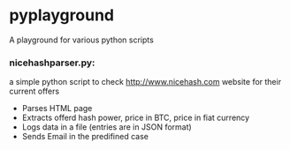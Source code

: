 # pyplayground
A playground for various python scripts

### nicehashparser.py:
a simple python script to check http://www.nicehash.com website for their current offers
* Parses HTML page
* Extracts offerd hash power, price in BTC, price in fiat currency
* Logs data in a file (entries are in JSON format)
* Sends Email in the predifined case
